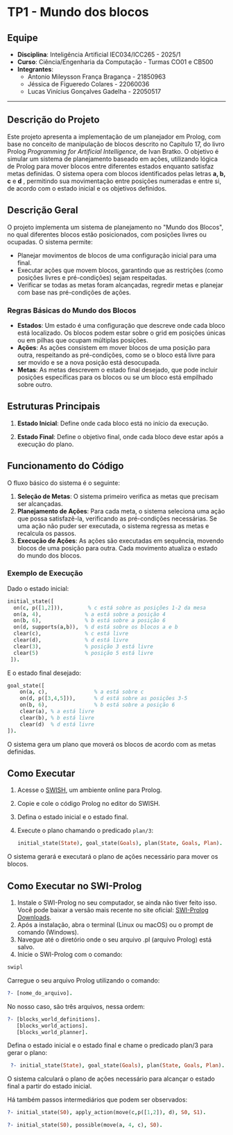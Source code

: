 # TP1 - Mundo dos blocos

## Equipe
- **Disciplina**: Inteligência Artificial IEC034/ICC265 - 2025/1  
- **Curso**: Ciência/Engenharia da Computação - Turmas CO01 e CB500  
- **Integrantes**:
  - Antonio Mileysson França Bragança - 21850963
  - Jéssica de Figueredo Colares - 22060036
  - Lucas Vinícius Gonçalves Gadelha - 22050517

---
## Descrição do Projeto
Este projeto apresenta a implementação de um planejador em Prolog, com base no conceito de manipulação de blocos descrito no Capítulo 17, do livro Prolog *Programming for Artificial Intelligence*, 
 de Ivan Bratko. O objetivo é simular um sistema de planejamento baseado em ações, utilizando lógica de Prolog para mover blocos entre diferentes estados enquanto satisfaz metas definidas. O sistema opera com blocos identificados pelas letras **a, b, c** e **d** , permitindo sua movimentação entre posições numeradas e entre si, de acordo com o estado inicial e os objetivos definidos. 

## Descrição Geral

O projeto implementa um sistema de planejamento no "Mundo dos Blocos", no qual diferentes blocos estão posicionados, com posições livres ou ocupadas. O sistema permite:

- Planejar movimentos de blocos de uma configuração inicial para uma final.
- Executar ações que movem blocos, garantindo que as restrições (como posições livres e pré-condições) sejam respeitadas.
- Verificar se todas as metas foram alcançadas, regredir metas e planejar com base nas pré-condições de ações.

### Regras Básicas do Mundo dos Blocos

- **Estados**: Um estado é uma configuração que descreve onde cada bloco está localizado. Os blocos podem estar sobre o grid em posições únicas ou em pilhas que ocupam múltiplas posições.
- **Ações**: As ações consistem em mover blocos de uma posição para outra, respeitando as pré-condições, como se o bloco está livre para ser movido e se a nova posição está desocupada.
- **Metas**: As metas descrevem o estado final desejado, que pode incluir posições específicas para os blocos ou se um bloco está empilhado sobre outro.

## Estruturas Principais

1. **Estado Inicial**: Define onde cada bloco está no início da execução.

2. **Estado Final**: Define o objetivo final, onde cada bloco deve estar após a execução do plano.

## Funcionamento do Código
O fluxo básico do sistema é o seguinte:
1. **Seleção de Metas**: O sistema primeiro verifica as metas que precisam ser alcançadas.
2. **Planejamento de Ações**: Para cada meta, o sistema seleciona uma ação que possa satisfazê-la, verificando as pré-condições necessárias. Se uma ação não puder ser executada, o sistema regressa as metas e recalcula os passos.
3. **Execução de Ações**: As ações são executadas em sequência, movendo blocos de uma posição para outra. Cada movimento atualiza o estado do mundo dos blocos.

### Exemplo de Execução

Dado o estado inicial:
```prolog
initial_state([
  on(c, p([1,2])),        % c está sobre as posições 1-2 da mesa
  on(a, 4),              % a está sobre a posição 4
  on(b, 6),              % b está sobre a posição 6
  on(d, supports(a,b)),  % d está sobre os blocos a e b
  clear(c),              % c está livre
  clear(d),              % d está livre
  clear(3),              % posição 3 está livre
  clear(5)               % posição 5 está livre
 ]).
```

E o estado final desejado:

```prolog
goal_state([
    on(a, c),               % a está sobre c
    on(d, p([3,4,5])),      % d está sobre as posições 3-5
    on(b, 6),               % b está sobre a posição 6
    clear(a), % a está livre
    clear(b), % b está livre
    clear(d)  % d está livre
]).

```
O sistema gera um plano que moverá os blocos de acordo com as metas definidas. 

## Como Executar

1. Acesse o [SWISH](https://swish.swi-prolog.org/), um ambiente online para Prolog.
2. Copie e cole o código Prolog no editor do SWISH.
3. Defina o estado inicial e o estado final.
4. Execute o plano chamando o predicado `plan/3`:

    ```prolog
    initial_state(State), goal_state(Goals), plan(State, Goals, Plan).
    ```

O sistema gerará e executará o plano de ações necessário para mover os blocos.


## Como Executar no SWI-Prolog

1. Instale o SWI-Prolog no seu computador, se ainda não tiver feito isso. Você pode baixar a versão mais recente no site oficial: [SWI-Prolog Downloads](https://www.swi-prolog.org/Download.html).
2. Após a instalação, abra o terminal (Linux ou macOS) ou o prompt de comando (Windows).
3. Navegue até o diretório onde o seu arquivo .pl (arquivo Prolog) está salvo.
4. Inicie o SWI-Prolog com o comando:

```prolog
swipl
```

Carregue o seu arquivo Prolog utilizando o comando:

```prolog
?- [nome_do_arquivo].
```
No nosso caso, são três arquivos, nessa ordem:

```prolog
?- [blocks_world_definitions].
   [blocks_world_actions].
   [blocks_world_planner].
```

Defina o estado inicial e o estado final e chame o predicado plan/3 para gerar o plano:

```prolog
 ?- initial_state(State), goal_state(Goals), plan(State, Goals, Plan).
```

O sistema calculará o plano de ações necessário para alcançar o estado final a partir do estado inicial.

Há também passos intermediários que podem ser observados:

```prolog
?- initial_state(S0), apply_action(move(c,p([1,2]), d), S0, S1).
```
```prolog
?- initial_state(S0), possible(move(a, 4, c), S0).
```